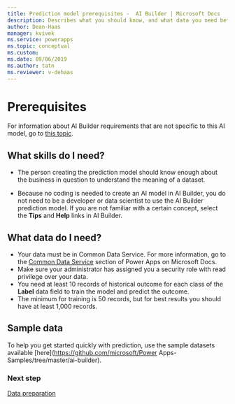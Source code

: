 ```yaml
---
title: Prediction model prerequisites -  AI Builder | Microsoft Docs
description: Describes what you should know, and what data you need before you can build a prediction model in AI Builder.
author: Dean-Haas
manager: kvivek
ms.service: powerapps
ms.topic: conceptual
ms.custom: 
ms.date: 09/06/2019
ms.author: tatn
ms.reviewer: v-dehaas
---
```


# Prerequisites

For information about AI Builder requirements that are not specific to this AI model, go to [this topic](build-model.md#prerequisites).

## What skills do I need?

- The person creating the prediction model should know enough about the business in question to understand the meaning of a dataset.

- Because no coding is needed to create an AI model in AI Builder, you do not need to be a developer or data scientist to use the AI Builder prediction model. If you are not familiar with a certain concept, select the **Tips** and **Help** links in AI Builder.

## What data do I need?

- Your data must be in Common Data Service. For more information, go to the [Common Data Service](/powerapps/maker/common-data-service/data-platform-intro) section of Power Apps on Microsoft Docs.
- Make sure your administrator has assigned you a security role with read privilege over your data.
- You need at least 10 records of historical outcome for each class of the **Label** data field to train the model and predict the outcome.
- The minimum for training is 50 records, but for best results you should have at least 1,000 records. 

## Sample data

To help you get started quickly with prediction, use the sample datasets available [here](https://github.com/microsoft/Power Apps-Samples/tree/master/ai-builder).

### Next step

[Data preparation](prediction-data-prep.md)
